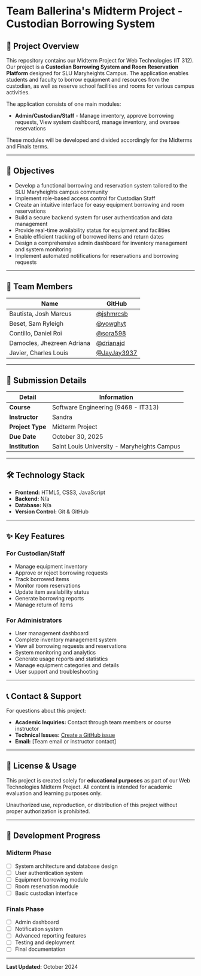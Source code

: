 # Team Ballerina's Midterm Project - Custodian Borrowing System

## 📌 Project Overview

This repository contains our Midterm Project for Web Technologies (IT 312). Our project is a **Custodian Borrowing System and Room Reservation Platform** designed for SLU Maryheights Campus. The application enables students and faculty to borrow equipment and resources from the custodian, as well as reserve school facilities and rooms for various campus activities.

The application consists of one main modules:
- **Admin/Custodian/Staff** - Manage inventory, approve borrowing requests, View system dashboard, manage inventory, and oversee reservations

These modules will be developed and divided accordingly for the Midterms and Finals terms.

---

## 🎯 Objectives

- Develop a functional borrowing and reservation system tailored to the SLU Maryheights campus community
- Implement role-based access control for Custodian Staff
- Create an intuitive interface for easy equipment borrowing and room reservations
- Build a secure backend system for user authentication and data management
- Provide real-time availability status for equipment and facilities
- Enable efficient tracking of borrowed items and return dates
- Design a comprehensive admin dashboard for inventory management and system monitoring
- Implement automated notifications for reservations and borrowing requests

---

## 👥 Team Members

| Name | GitHub |
|------|--------|
| Bautista, Josh Marcus | [@jshmrcsb](https://github.com/jshmrcsb) |
| Beset, Sam Ryleigh | [@yowghyt](https://github.com/yowghyt) |
| Contillo, Daniel Roi | [@sora598](https://github.com/sora598) |
| Damocles, Jhezreen Adriana | [@drianajd](https://github.com/drianajd) |
| Javier, Charles Louis | [@JayJay3937](https://github.com/JayJay3937) |


---

## 📅 Submission Details

| Detail | Information |
|--------|-------------|
| **Course** | Software Engineering (9468 - IT313) |
| **Instructor** | Sandra |
| **Project Type** | Midterm Project |
| **Due Date** | October 30, 2025 |
| **Institution** | Saint Louis University - Maryheights Campus |

---

## 🛠️ Technology Stack

- **Frontend:** HTML5, CSS3, JavaScript
- **Backend:** N/a
- **Database:** N/a
- **Version Control:** Git & GitHub

---

## ✨ Key Features

### For Custodian/Staff
- Manage equipment inventory
- Approve or reject borrowing requests
- Track borrowed items
- Monitor room reservations
- Update item availability status
- Generate borrowing reports
- Manage return of items

### For Administrators
- User management dashboard
- Complete inventory management system
- View all borrowing requests and reservations
- System monitoring and analytics
- Generate usage reports and statistics
- Manage equipment categories and details
- User support and troubleshooting

---

## 📞 Contact & Support

For questions about this project:

- **Academic Inquiries:** Contact through team members or course instructor
- **Technical Issues:** [Create a GitHub issue](https://github.com/Team-Cappucina/borrowing-system/issues)
- **Email:** [Team email or instructor contact]

---

## 📜 License & Usage

This project is created solely for **educational purposes** as part of our Web Technologies Midterm Project. All content is intended for academic evaluation and learning purposes only. 

Unauthorized use, reproduction, or distribution of this project without proper authorization is prohibited.

---

## 📝 Development Progress

### Midterm Phase
- [ ] System architecture and database design
- [ ] User authentication system
- [ ] Equipment borrowing module
- [ ] Room reservation module
- [ ] Basic custodian interface

### Finals Phase
- [ ] Admin dashboard
- [ ] Notification system
- [ ] Advanced reporting features
- [ ] Testing and deployment
- [ ] Final documentation

---

**Last Updated:** October 2024
